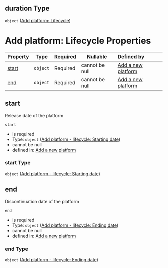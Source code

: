 ## duration Type

`object` ([Add platform: Lifecycle](add-platform-properties-add-platform-lifecycle.md))

# Add platform: Lifecycle Properties

| Property        | Type     | Required | Nullable       | Defined by                                                                                                                                                                                                               |
| :-------------- | -------- | -------- | -------------- | :----------------------------------------------------------------------------------------------------------------------------------------------------------------------------------------------------------------------- |
| [start](#start) | `object` | Required | cannot be null | [Add a new platform](add-platform-properties-add-platform-lifecycle-properties-add-platform---lifecycle-starting-date.md "http&#x3A;//www.city-game-studio.com/add.platform.json#/properties/duration/properties/start") |
| [end](#end)     | `object` | Required | cannot be null | [Add a new platform](add-platform-properties-add-platform-lifecycle-properties-add-platform---lifecycle-ending-date.md "http&#x3A;//www.city-game-studio.com/add.platform.json#/properties/duration/properties/end")     |

## start

Release date of the platform


`start`

-   is required
-   Type: `object` ([Add platform - lifecycle: Starting date](add-platform-properties-add-platform-lifecycle-properties-add-platform---lifecycle-starting-date.md))
-   cannot be null
-   defined in: [Add a new platform](add-platform-properties-add-platform-lifecycle-properties-add-platform---lifecycle-starting-date.md "http&#x3A;//www.city-game-studio.com/add.platform.json#/properties/duration/properties/start")

### start Type

`object` ([Add platform - lifecycle: Starting date](add-platform-properties-add-platform-lifecycle-properties-add-platform---lifecycle-starting-date.md))

## end

Discontinuation date of the platform


`end`

-   is required
-   Type: `object` ([Add platform - lifecycle: Ending date](add-platform-properties-add-platform-lifecycle-properties-add-platform---lifecycle-ending-date.md))
-   cannot be null
-   defined in: [Add a new platform](add-platform-properties-add-platform-lifecycle-properties-add-platform---lifecycle-ending-date.md "http&#x3A;//www.city-game-studio.com/add.platform.json#/properties/duration/properties/end")

### end Type

`object` ([Add platform - lifecycle: Ending date](add-platform-properties-add-platform-lifecycle-properties-add-platform---lifecycle-ending-date.md))
